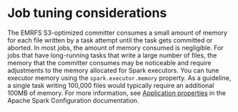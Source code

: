 # Job tuning considerations<a name="emr-spark-committer-tuning"></a>

The EMRFS S3\-optimized committer consumes a small amount of memory for each file written by a task attempt until the task gets committed or aborted\. In most jobs, the amount of memory consumed is negligible\. For jobs that have long\-running tasks that write a large number of files, the memory that the committer consumes may be noticeable and require adjustments to the memory allocated for Spark executors\. You can tune executor memory using the `spark.executor.memory` property\. As a guideline, a single task writing 100,000 files would typically require an additional 100MB of memory\. For more information, see [Application properties](https://spark.apache.org/docs/latest/configuration.html#application-properties) in the Apache Spark Configuration documentation\.